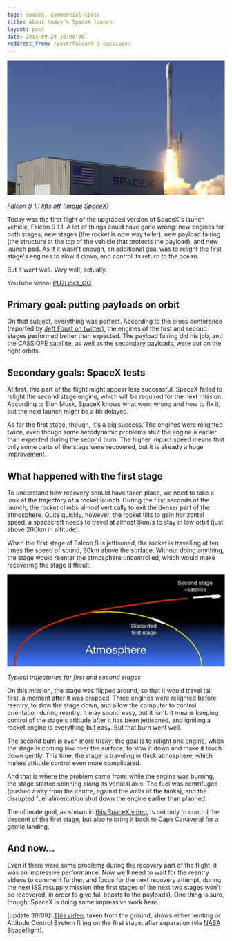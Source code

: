 ```yaml
---
tags: spacex, commercial-space
title: About today's SpaceX launch
layout: post
date: 2013-09-29 10:00:00
redirect_from: /post/falcon9-1-cassiope/
---
```


![Falcon 9 1.1 liftoff][1]

*Falcon 9 1.1 lifts off (image [SpaceX][2])*

Today was the first flight of the upgraded version of SpaceX's launch vehicle, Falcon 9 1.1. A lot of things could have gone wrong: new engines for both stages, new stages (the rocket is now way taller), new payload fairing (the structure at the top of the vehicle that protects the payload), and new launch pad. As if it wasn't enough, an additional goal was to relight the first stage's engines to slow it down, and control its return to the ocean.

But it went well. *Very* well, actually.

<!--more-->

YouTube video: [PU7Li5rX_OQ](http://youtube.com/watch?v=PU7Li5rX_OQ)

## Primary goal: putting payloads on orbit

On that subject, everything was perfect. According to the press conference (reported by [Jeff Foust on twitter][5]), the engines of the first and second stages performed better than expected. The payload fairing did his job, and the CASSIOPE satellite, as well as the secondary payloads, were put on the right orbits.

## Secondary goals: SpaceX tests

At first, this part of the flight might appear less successful: SpaceX failed to relight the second stage engine, which will be required for the next mission. According to Elon Musk, SpaceX knows what went wrong and how to fix it, but the next launch might be a bit delayed.

As for the first stage, though, it's a big success. The engines were relighted twice, even though some aerodynamic problems shut the engine a earlier than expected during the second burn. The higher impact speed means that only some parts of the stage were recovered, but it is already a huge improvement.

## What happened with the first stage

To understand how recovery should have taken place, we need to take a look at the trajectory of a rocket launch. During the first seconds of the launch, the rocket climbs almost vertically to exit the denser part of the atmosphere. Quite quickly, however, the rocket tilts to gain horizontal speed: a spacecraft needs to travel at almost 8km/s to stay in low orbit (just above 200km in altitude).

When the first stage of Falcon 9 is jettisoned, the rocket is travelling at ten times the speed of sound, 90km above the surface. Without doing anything, the stage would reenter the atmosphere uncontrolled, which would make recovering the stage difficult.

![trajectories of first and second stages][3]

*Typical trajectories for first and second stages*

On this mission, the stage was flipped around, so that it would travel tail first, a moment after it was dropped. Three engines were relighted before reentry, to slow the stage down, and allow the computer to control orientation during reentry. It may sound easy, but it isn't. it means keeping control of the stage's attitude after it has been jettisoned, and igniting a rocket engine is everything but easy. But that burn went well.

The second burn is even more tricky: the goal is to relight one engine, when the stage is coming low over the surface, to slow it down and make it touch down gently. This time, the stage is traveling in thick atmosphere, which makes attitude control even more complicated.

And that is where the problem came from: while the engine was burning, the stage started spinning along its vertical axis. The fuel was centrifuged (pushed away from the centre, against the walls of the tanks), and the disrupted fuel alimentation shut down the engine earlier than planned.

The ultimate goal, as shown in [this SpaceX video](http://youtube.com/watch?v=sSF81yjVbJE), is not only to control the descent of the first stage, but also to bring it back to Cape Canaveral for a gentle landing.

## And now…

Even if there were some problems during the recovery part of the flight, it was an impressive performance. Now we'll need to wait for the reentry videos to comment further, and focus for the next recovery attempt, during the next ISS resupply mission (the first stages of the next two stages won't be recovered, in order to give full boosts to the payloads). One thing is sure, though: SpaceX is doing some impressive work here.

[update 30/09]: [This video](http://youtube.com/watch?v=z48ziaJ9RVg), taken from the ground, shows either venting or Attitude Control System firing on the first stage, after separation (via [NASA Spaceflight][4]).

[1]: /static/media/2013/09/f911_liftoff.jpg
[2]: http://www.spacex.com/media-gallery/detail/81516/2081
[3]: /static/media/2013/09/spacex_stages.jpg
[4]: http://forum.nasaspaceflight.com/index.php?topic=32946.345
[5]: https://twitter.com/jeff_foust
